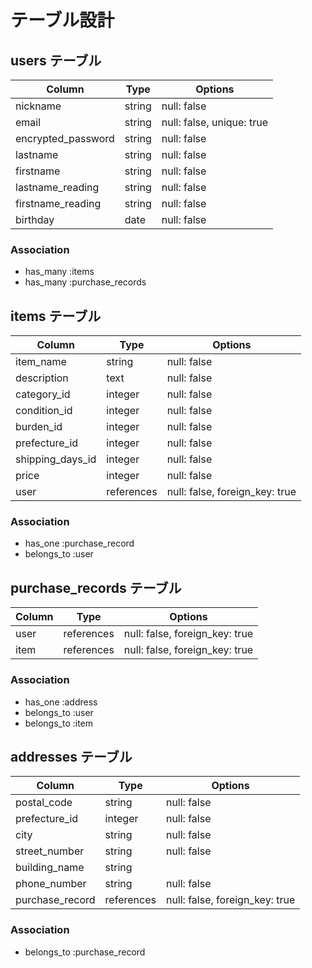 # テーブル設計

## users テーブル

| Column            | Type    | Options                   |
| ----------------- |---------|---------------------------|
| nickname          | string  | null: false               |
| email             | string  | null: false, unique: true |
| encrypted_password| string  | null: false               |
| lastname          | string  | null: false               |
| firstname         | string  | null: false               |
| lastname_reading  | string  | null: false               |
| firstname_reading | string  | null: false               |
| birthday          | date    | null: false               |

### Association

- has_many :items
- has_many :purchase_records


## items テーブル

| Column              | Type       | Options                        |
| ------------------- | ---------- | ------------------------------ |
| item_name           | string     | null: false                    |
| description         | text       | null: false                    |
| category_id         | integer    | null: false                    |
| condition_id        | integer    | null: false                    |
| burden_id           | integer    | null: false                    |
| prefecture_id       | integer    | null: false                    |
| shipping_days_id    | integer    | null: false                    |
| price               | integer    | null: false                    |
| user                | references | null: false, foreign_key: true |


### Association

- has_one :purchase_record
- belongs_to :user

## purchase_records テーブル

| Column             | Type       | Options                        |
| ------------------ | ---------- | ------------------------------ |
| user               | references | null: false, foreign_key: true |
| item               | references | null: false, foreign_key: true |

### Association

- has_one :address
- belongs_to :user
- belongs_to :item

## addresses テーブル

| Column             | Type       | Options                        |
| ------------------ | ---------- | ------------------------------ |
| postal_code        | string     | null: false                    | 
| prefecture_id      | integer    | null: false                    |
| city               | string     | null: false                    |
| street_number      | string     | null: false                    | 
| building_name      | string     |                                | 
| phone_number       | string     | null: false                    | 
| purchase_record    | references | null: false, foreign_key: true | 

### Association

- belongs_to :purchase_record
